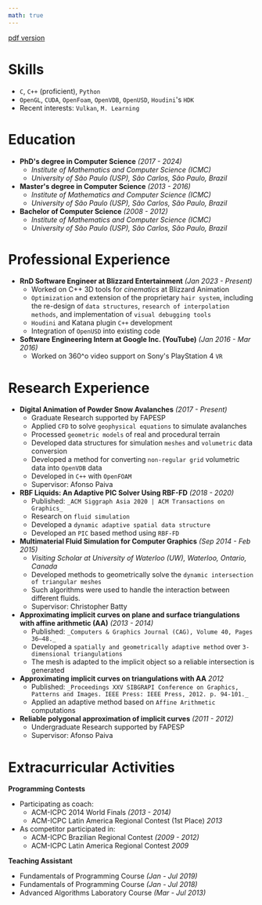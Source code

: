 ```yaml
---
math: true
---
```


[pdf version](../files/resume.pdf)

Skills
======
  * `C`, `C++` (proficient), `Python`
  * `OpenGL`, `CUDA`, `OpenFoam`, `OpenVDB`, `OpenUSD`, `Houdini`'s `HDK`
  * Recent interests: `Vulkan`, `M. Learning`

Education
======
  * **PhD's degree in Computer Science** _(2017 - 2024)_ 
    - _Institute of Mathematics and Computer Science (ICMC)_ 
    - _University of São Paulo (USP), São Carlos, São Paulo, Brazil_
  * **Master's degree in Computer Science** _(2013 - 2016)_ 
    - _Institute of Mathematics and Computer Science (ICMC)_ 
    - _University of São Paulo (USP), São Carlos, São Paulo, Brazil_
  * **Bachelor of Computer Science** _(2008 - 2012)_ 
    - _Institute of Mathematics and Computer Science (ICMC)_ 
    - _University of São Paulo (USP), São Carlos, São Paulo, Brazil_

Professional Experience
======
  * **RnD Software Engineer at Blizzard Entertainment** _(Jan 2023 - Present)_ 
    - Worked on C++ 3D tools for _cinematics_ at Blizzard Animation
    - `Optimization` and extension of the proprietary `hair system`, including the re-design of `data structures`, `research of interpolation methods`, and implementation of `visual debugging tools`
    - `Houdini` and Katana plugin `C++` development
    - Integration of `OpenUSD` into existing code
  * **Software Engineering Intern at Google Inc. (YouTube)** _(Jan 2016 - Mar 2016)_ 
    - Worked on 360^o video support on Sony's PlayStation 4 `VR`

Research Experience
======
* **Digital Animation of Powder Snow Avalanches** _(2017 - Present)_ 
    - Graduate Research supported by FAPESP 
    - Applied `CFD` to solve `geophysical equations` to simulate avalanches
    - Processed `geometric models` of real and procedural terrain
    - Developed data structures for simulation `meshes` and `volumetric` data conversion
    - Developed a method for converting `non-regular grid` volumetric data into `OpenVDB` data
    - Developed in `C++` with `OpenFOAM`
    - Supervisor: Afonso Paiva
* **RBF Liquids: An Adaptive PIC Solver Using RBF-FD** _(2018 - 2020)_ 
    - Published: `_ACM Siggraph Asia 2020 | ACM Transactions on Graphics_`
    - Research on `fluid simulation`
    - Developed a `dynamic adaptive spatial data structure`
    - Developed an `PIC` based method using `RBF-FD`
* **Multimaterial Fluid Simulation for Computer Graphics** _(Sep 2014 - Feb 2015)_ 
    - _Visiting Scholar at University of Waterloo (UW), Waterloo, Ontario, Canada_
    - Developed methods to geometrically solve the `dynamic intersection of triangular meshes`
    - Such algorithms were used to handle the interaction between different fluids.
    - Supervisor: Christopher Batty
* **Approximating implicit curves on plane and surface triangulations with affine arithmetic (AA)** _(2013 - 2014)_ 
    - Published: `_Computers & Graphics Journal (CAG), Volume 40, Pages 36–48._`
    - Developed a `spatially and geometrically adaptive method` over `3-dimensional triangulations`
    - The mesh is adapted to the implicit object so a reliable intersection is generated
* **Approximating implicit curves on triangulations with AA** _2012_ 
    - Published: `_Proceedings XXV SIBGRAPI Conference on Graphics, Patterns and Images. IEEE Press: IEEE Press, 2012. p. 94-101._`
    - Applied an adaptive method based on `Affine Arithmetic` computations
* **Reliable polygonal approximation of implicit curves** _(2011 - 2012)_
    - Undergraduate Research supported by FAPESP
    - Supervisor: Afonso Paiva

Extracurricular Activities
======
**Programming Contests**
* Participating as coach:
  * ACM-ICPC 2014 World Finals _(2013 - 2014)_ 
  * ACM-ICPC Latin America Regional Contest (1st Place) _2013_
* As competitor participated in:
  * ACM-ICPC Brazilian Regional Contest _(2009 - 2012)_
  * ACM-ICPC Latin America Regional Contest _2009_     

**Teaching Assistant**
* Fundamentals of Programming Course _(Jan - Jul 2019)_
* Fundamentals of Programming Course _(Jan - Jul 2018)_
* Advanced Algorithms Laboratory Course _(Mar - Jul 2013)_
